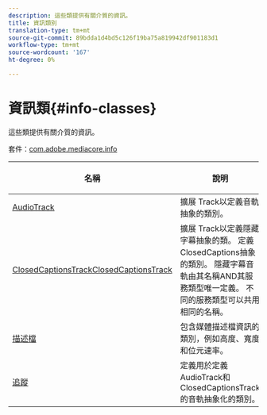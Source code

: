 ```yaml
---
description: 這些類提供有關介質的資訊。
title: 資訊類別
translation-type: tm+mt
source-git-commit: 89bdda1d4bd5c126f19ba75a819942df901183d1
workflow-type: tm+mt
source-wordcount: '167'
ht-degree: 0%

---
```



# 資訊類{#info-classes}

這些類提供有關介質的資訊。

套件：[com.adobe.mediacore.info](https://help.adobe.com/en_US/primetime/api/psdk/javadoc_1.4/com/adobe/mediacore/info/package-summary.html)

<table frame="all" colsep="1" rowsep="1" id="table_BC74F0C72F7C443B92C9B28750D812A6"> 
 <thead> 
  <tr rowsep="1"> 
   <th colname="1" class="entry"> <p>名稱 </p> </th> 
   <th colname="2" class="entry"> <p>說明 </p> </th> 
  </tr> 
 </thead>
 <tbody> 
  <tr rowsep="1"> 
   <td colname="1"><span class="codeph"><a href="https://help.adobe.com/en_US/primetime/api/psdk/javadoc_1.4/com/adobe/mediacore/info/AudioTrack.html" format="html" scope="external"> AudioTrack</a></span></td> 
   <td colname="2">擴展<span class="codeph"> Track</span>以定義音軌抽象的類別。 </td> 
  </tr> 
  <tr rowsep="1"> 
   <td colname="1"><span class="codeph"><a href="https://help.adobe.com/en_US/primetime/api/psdk/javadoc_1.4/com/adobe/mediacore/info/ClosedCaptionsTrack.html" format="html" scope="external"> ClosedCaptionsTrackClosedCaptionsTrack</a> 
   </span> </td> 
   <td colname="2">擴展<span class="codeph"> Track</span>以定義隱藏字幕抽象的類。 定義<span class="codeph"> ClosedCaptions</span>抽象的類別。 隱藏字幕音軌由其名稱AND其服務類型唯一定義。 不同的服務類型可以共用相同的名稱。</td> 
  </tr> 
  <tr rowsep="1"> 
   <td colname="1"><span class="codeph"><a href="https://help.adobe.com/en_US/primetime/api/psdk/javadoc_1.4/com/adobe/mediacore/info/Profile.html" format="html" scope="external"> 描述檔</a> </span></td> 
   <td colname="2"> 包含媒體描述檔資訊的類別，例如高度、寬度和位元速率。 </td> 
  </tr> 
  <tr rowsep="0"> 
   <td colname="1"><span class="codeph"><a href="https://help.adobe.com/en_US/primetime/api/psdk/javadoc_1.4/com/adobe/mediacore/info/Track.html" format="html" scope="external"> 追蹤</a> </span></td> 
   <td colname="2">定義用於定義<span class="codeph"> AudioTrack</span>和<span class="codeph"> ClosedCaptionsTrack</span>的音軌抽象化的類別。 </td> 
  </tr>
 </tbody>
</table>